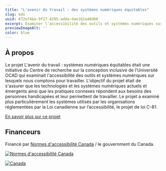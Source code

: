 ```yaml
---
title: "L'avenir du travail : des systèmes numériques équitables"
slug: eds
uuid: 672e74ba-9f27-4295-adda-dae162a48d60
excerpt: Examiner l'accessibilité des outils et systèmes numériques sur lesquels nous comptons pour travailler
previewImageAlt: ''
color: blue
---
```

## À propos

Le projet L'avenir du travail : systèmes numériques équitables était une initiative du Centre de recherche sur la conception inclusive de l'Université OCAD qui examinait l'accessibilité des outils et systèmes numériques sur lesquels nous comptons pour travailler. L'objectif du projet était de s'assurer que les technologies et les systèmes numériques actuels et émergents ainsi que les pratiques connexes répondent aux besoins des personnes handicapées et leur permettent de travailler. Le projet a examiné plus particulièrement les systèmes utilisés par les organisations réglementées par la Loi canadienne sur l’accessibilité, le projet de loi C-81.

[En savoir plus sur ce projet](https://idrc.ocadu.ca/projects/eds/)

## Financeurs

Financé par [Normes d'accessibilité Canada](https://accessibilite.canada.ca) / le gouvernment du Canada.

[![Normes d'accessibilité Canada](/assets/uploads/asc.png)](https://accessibilite.canada.ca/)

[![Canada](/assets/uploads/canada.svg)](https://www.canada.ca/fr.html)
